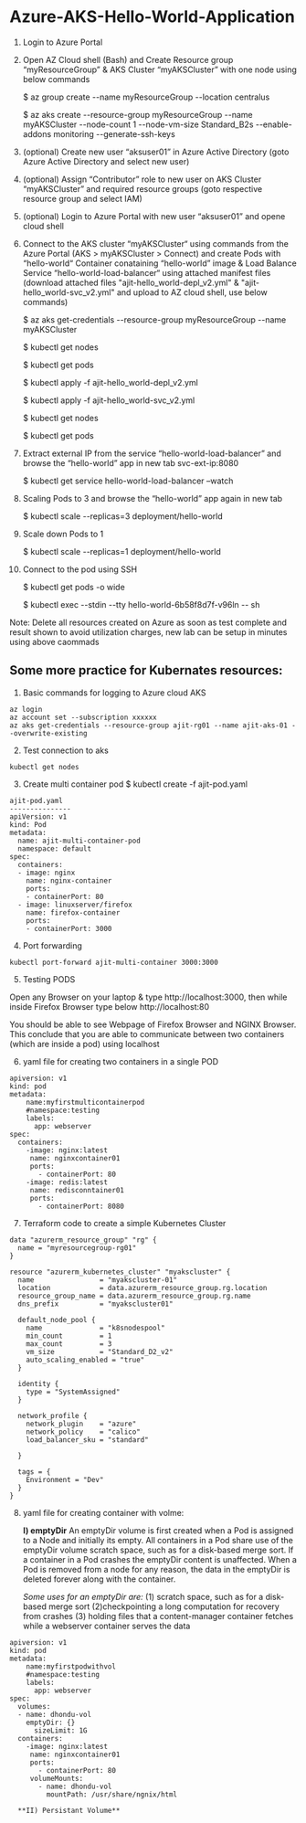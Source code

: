 # Azure-AKS-Hello-World-Application


1. Login to Azure Portal

2. Open AZ Cloud shell (Bash) and Create Resource group “myResourceGroup” & AKS Cluster “myAKSCluster” with one node using below commands

    $ az group create --name myResourceGroup --location centralus

    $ az aks create --resource-group myResourceGroup --name myAKSCluster --node-count 1 --node-vm-size Standard_B2s --enable-addons monitoring --generate-ssh-keys

3. (optional) Create new user “aksuser01” in Azure Active Directory (goto Azure Active Directory and select new user)

4. (optional) Assign “Contributor” role to new user on AKS Cluster “myAKSCluster” and required resource groups (goto respective resource group and select IAM)

5. (optional) Login to Azure Portal with new user “aksuser01” and opene cloud shell

6. Connect to the AKS cluster “myAKSCluster“ using commands from the Azure Portal (AKS > myAKSCluster > Connect) and create Pods with “hello-world“ Container conataining “hello-world” image & Load Balance Service “hello-world-load-balancer“ using attached manifest files (download attached files "ajit-hello_world-depl_v2.yml" & "ajit-hello_world-svc_v2.yml" and upload to AZ cloud shell, use below commands)

    $ az aks get-credentials --resource-group myResourceGroup --name myAKSCluster

    $ kubectl get nodes

    $ kubectl get pods

    $ kubectl apply -f ajit-hello_world-depl_v2.yml

    $ kubectl apply -f ajit-hello_world-svc_v2.yml

    $ kubectl get nodes

    $ kubectl get pods

7. Extract external IP from the service “hello-world-load-balancer” and browse the “hello-world” app in new tab svc-ext-ip:8080

    $ kubectl get service hello-world-load-balancer –watch

8. Scaling Pods to 3 and browse the “hello-world” app again in new tab

    $ kubectl scale --replicas=3 deployment/hello-world

9. Scale down Pods to 1

    $ kubectl scale --replicas=1 deployment/hello-world

10. Connect to the pod using SSH

    $ kubectl get pods -o wide

    $ kubectl exec --stdin --tty hello-world-6b58f8d7f-v96ln -- sh

Note: Delete all resources created on Azure as soon as test complete and result shown to avoid utilization charges, new lab can be setup in minutes using above caommads

##    Some more practice for Kubernates resources: 

1. Basic commands for logging to Azure cloud AKS
```  
az login
az account set --subscription xxxxxx
az aks get-credentials --resource-group ajit-rg01 --name ajit-aks-01 --overwrite-existing
```  
2. Test connection to aks
```  
kubectl get nodes
```  
3. Create multi container pod
$ kubectl create -f ajit-pod.yaml
```  
ajit-pod.yaml
---------------  
apiVersion: v1
kind: Pod
metadata:
  name: ajit-multi-container-pod
  namespace: default
spec: 
  containers:
  - image: nginx
    name: nginx-container
    ports:
    - containerPort: 80
  - image: linuxserver/firefox
    name: firefox-container
    ports:
    - containerPort: 3000
```  

4. Port forwarding
```  
kubectl port-forward ajit-multi-container 3000:3000
```

5. Testing PODS

Open any Browser on your laptop & type http://localhost:3000, then while inside Firefox Browser type below http://localhost:80

You should be able to see Webpage of Firefox Browser and NGINX Browser. This conclude that you are able to communicate between two containers (which are inside a pod) using localhost


6. yaml file for creating two containers in a single POD

```
apiversion: v1
kind: pod
metadata:
    name:myfirstmulticontainerpod
    #namespace:testing
    labels:
      app: webserver
spec:
  containers:
    -image: nginx:latest
     name: nginxcontainer01
     ports:
       - containerPort: 80
    -image: redis:latest
     name: redisconntainer01
     ports:
       - containerPort: 8080
```

7. Terraform code to create a simple  Kubernetes Cluster 

```
data "azurerm_resource_group" "rg" {
  name = "myresourcegroup-rg01"
}

resource "azurerm_kubernetes_cluster" "myakscluster" {
  name                = "myakscluster-01"
  location            = data.azurerm_resource_group.rg.location
  resource_group_name = data.azurerm_resource_group.rg.name
  dns_prefix          = "myakscluster01"

  default_node_pool {
    name              = "k8snodespool"
    min_count         = 1
    max_count         = 3
    vm_size           = "Standard_D2_v2"
    auto_scaling_enabled = "true"
  }

  identity {
    type = "SystemAssigned"
  }

  network_profile {
    network_plugin    = "azure"
    network_policy    = "calico"
    load_balancer_sku = "standard"
    
  }

  tags = {
    Environment = "Dev"
  }
}
```
8. yaml file for creating container with volme:
   
   **I) emptyDir**
   An emptyDir volume is first created when a Pod is assigned to a Node and initially its empty. All containers in a Pod share use of the emptyDir volume scratch space, such as for a disk-based merge sort. If a container in a Pod crashes the emptyDir content is unaffected. When a Pod is removed from a node for any reason, the data in the emptyDir is deleted forever along with the container.
   
   *Some uses for an emptyDir are:*
    (1) scratch space, such as for a disk-based merge sort
    (2)checkpointing a long computation for recovery from crashes
    (3) holding files that a content-manager container fetches while a webserver container serves the data

```
apiversion: v1
kind: pod
metadata:
    name:myfirstpodwithvol
    #namespace:testing
    labels:
      app: webserver
spec:
  volumes:
  - name: dhondu-vol
    emptyDir: {}
      sizeLimit: 1G
  containers:
    -image: nginx:latest
     name: nginxcontainer01
     ports:
       - containerPort: 80
     volumeMounts:
       - name: dhondu-vol 
         mountPath: /usr/share/ngnix/html      
  ```

      **II) Persistant Volume**
